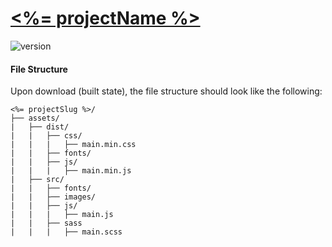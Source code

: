 # [<%= projectName %>](<%= gitRepo %>)

![version](https://img.shields.io/badge/version-1.0.0-lightgrey.svg)

#### File Structure
Upon download (built state), the file structure should look like the following:
```
<%= projectSlug %>/
├── assets/
|   ├── dist/
|   |   ├── css/
|   |   |   ├── main.min.css
|   |   ├── fonts/
|   |   ├── js/
|   |   |   ├── main.min.js
|   ├── src/
|   |   ├── fonts/
|   |   ├── images/
|   |   ├── js/
|   |   |   ├── main.js
|   |   ├── sass
|   |   |   ├── main.scss
```